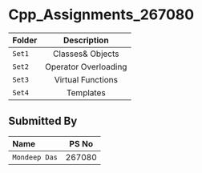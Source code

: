 # Cpp_Assignments_267080

 
| Folder        |   Description  | 
| :------------ |:---------------:| 
| ```Set1```    |Classes& Objects|
|```Set2```     | Operator Overloading|
|```Set3```   | Virtual Functions|
|```Set4```| Templates|



## Submitted By
| Name        |  PS No | 
| :------------ |:---------------:| 
| ```Mondeep Das```    |267080|
